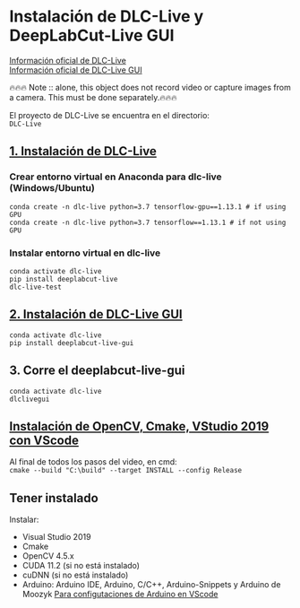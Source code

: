 # Instalación de DLC-Live y DeepLabCut-Live GUI

[Información oficial de DLC-Live](https://github.com/DeepLabCut/DeepLabCut-live) <br>
[Información oficial de DLC-Live GUI](https://github.com/DeepLabCut/DeepLabCut-live-GUI)

🔥🔥🔥 Note :: alone, this object does not record video or capture images from a camera. This must be done separately.🔥🔥🔥


El proyecto de DLC-Live se encuentra en el directorio: <br>
```DLC-Live```

## [1. Instalación de DLC-Live](https://github.com/DeepLabCut/DeepLabCut-live/blob/master/docs/install_desktop.md?plain=1)
### Crear entorno virtual en Anaconda para dlc-live (Windows/Ubuntu)<br>
~~~
conda create -n dlc-live python=3.7 tensorflow-gpu==1.13.1 # if using GPU
conda create -n dlc-live python=3.7 tensorflow==1.13.1 # if not using GPU
~~~
### Instalar entorno virtual en dlc-live
~~~
conda activate dlc-live
pip install deeplabcut-live
dlc-live-test
~~~

## [2. Instalación de DLC-Live GUI](https://github.com/DeepLabCut/DeepLabCut-live-GUI/blob/master/docs/install.md?plain=1)
~~~
conda activate dlc-live
pip install deeplabcut-live-gui
~~~

## 3. Corre el deeplabcut-live-gui
~~~
conda activate dlc-live
dlclivegui
~~~


## [Instalación de OpenCV, Cmake, VStudio 2019 con VScode ](https://www.youtube.com/watch?v=-GY2gT2umpk&ab_channel=NicolaiNielsen-ComputerVision%26AI)
Al final de todos los pasos del video, en cmd: <br>
```cmake --build "C:\build" --target INSTALL --config Release``` <br>

## Tener instalado
Instalar: <br>
- Visual Studio 2019
- Cmake
- OpenCV 4.5.x
- CUDA 11.2 (si no está instalado)
- cuDNN (si no está instalado)
- Arduino: Arduino IDE, Arduino, C/C++, Arduino-Snippets y Arduino de Moozyk
[Para configutaciones de Arduino en VScode](https://www.youtube.com/watch?v=f7gFt7vDeLw&ab_channel=Proyectosdetecnolog%C3%ADaconarduino)